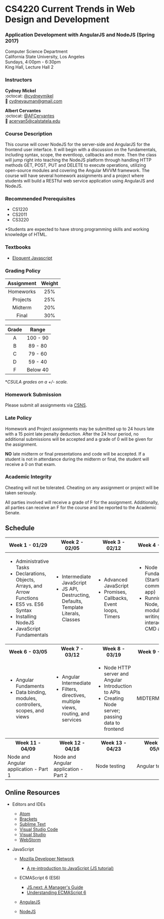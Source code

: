 # CS4220 Current Trends in Web Design and Development

<!-- <img src="https://upload.wikimedia.org/wikipedia/en/b/bf/CSULA_seal.png" width="100" height="100"> -->

### Application Development with AngularJS and NodeJS (Spring 2017)

Computer Science Department<br />
California State University, Los Angeles<br />
Sundays, 4:00pm - 6:30pm<br />
King Hall, Lecture Hall 2

### Instructors

**Cydney Mickel**<br />
:octocat: [@cydneymikel](https://github.com/cydneymikel)<br />
:email: cydneyauman@gmail.com<br />

**Albert Cervantes**<br />
:octocat: [@AFCervantes](https://github.com/AFCervantes)<br />
:email: acervan5@calstatela.edu<br />

### Course Description

This course will cover NodeJS for the server-side and AngularJS for the frontend user interface. It will begin with a discussion on the fundamentals, including syntax, scope, the eventloop, callbacks and more. Then the class will jump right into teaching the NodeJS platform through handling HTTP methods GET, POST, PUT and DELETE to execute operations, utilizing open-source modules and covering the Angular MVVM framework. The course will have several homework assignments and a project where students will build a RESTful web service application using AngularJS and NodeJS.

### Recommended Prerequisites

- CS1220
- CS2011
- CS3220

*Students are expected to have strong programming skills and working knowledge of HTML.

### Textbooks

- [Eloquent Javascript](http://eloquentjavascript.net)

### Grading Policy

Assignment|Weight
:---:|:---:
Homeworks|25%
Projects|25%
Midterm|20%
Final|30%

Grade|Range
:---:|:---:
A|100 - 90
B|89 - 80
C|79 - 60
D|59 - 40
F|Below 40

**CSULA grades on a +/- scale.*

### Homework Submission

Please submit all assignments via [CSNS](http://csns.calstatela.edu).

### Late Policy

Homework and Project assignments may be submitted up to 24 hours late with a 15 point late penalty deduction. After the 24 hour period, no additional submissions will be accepted and a grade of 0 will be given for the assignment.

**NO** late midterm or final presentations and code will be accepted. If a student is not in attendance during the midterm or final, the student will receive a 0 on that exam.

### Academic Integrity

Cheating will not be tolerated. Cheating on any assignment or project will be taken seriously.

All parties involved will receive a grade of F for the assignment. Additionally, all parties can receive an F for the course and be reported to the Academic Senate.

## Schedule

<table>
  <thead>
    <tr>
      <th>Week 1 - 01/29</th>
      <th>Week 2 - 02/05</th>
      <th>Week 3 - 02/12</th>
      <th>Week 4 - 02/19</th>
      <th>Week 5 - 02/26</th>
    </tr>
  </thead>
  <tbody>
    <tr>
      <td>
        <ul>
          <li>Administrative Tasks</li>
          <li>Declarations, Objects, Arrays, and Arrow Functions</li>
          <li>ES5 vs. ES6 Syntax</li>
          <li>Installing NodeJS</li>
          <li>JavaScript Fundamentals</li>
        </ul>
      </td>
      <td>
        <ul>
          <li>Intermediate JavaScript</li>
          <li>JS API, Destructing, Defaults, Template Literals, Classes</li>
         </ul>
      </td>
      <td>
        <ul>
          <li>Advanced JavaScript</li>
          <li>Promises, Callbacks, Event loops, Timers</li>
        </ul>
      </td>
      <td>
        <ul>
          <li>Node Fundamentals (Starting with command line app)</li>
          <li>Running Node, Node modules, writing interactive CMD apps.</li>
        </ul>
      </td>
      <td>
        <ul>
          <li>Authoring a Node module</li>
          <li>Common Node modules</li>
          <li>Deeper dive into Node modules</li>
        </ul>
      </td>
    </tr>
    <tr>
      <th>Week 6 - 03/05</th>
      <th>Week 7 - 03/12</th>
      <th>Week 8 - 03/19</th>
      <th>Week 9 - 03/26</th>
      <th>Week 10 - 04/02</th>
    </tr>
    <tr>
      <td>
        <ul>
          <li>Angular Fundaments</li>
          <li>Data binding, modules, controllers, scopes, and views</li>
        </ul>
      </td>
      <td>
        <ul>
          <li>Angular Intermediate</li>
          <li>Filters, directives, multiple views, routing, and services</li>
        </ul>
      </td>
      <td>
        <ul>
          <li>Node HTTP server and Angular</li>
          <li>Introduction to APIs</li>
          <li>Creating Node server; passing data to frontend</li>
        </ul>
      </td>
      <td>MIDTERM</td>
      <td>SPRING BREAK - NO CLASS</td>
    </tr>
    <tr>
      <th>Week 11 - 04/09</th>
      <th>Week 12 - 04/16</th>
      <th>Week 13 - 04/23</th>
      <th>Week 14 - 05/07</th>
      <th>Week 15 - 05/14</th>
    </tr>
    <tr>
      <td>Node and Angular application - Part 1</td>
      <td>Node and Angular application - Part 2</td>
      <td>Node testing</td>
      <td>Angular testing</td>
      <td>FINAL</td>
    </tr>
  </tbody>
</table>

## Online Resources

- Editors and IDEs

  - [Atom](https://atom.io)
  - [Brackets](https://brackets.io)
  - [Sublime Text](https://www.sublimetext.com)
  - [Visual Studio Code](https://code.visualstudio.com)
  - [Visual Studio](https://www.visualstudio.com)
  - [WebStorm](https://www.jetbrains.com/webstorm)

- JavaScript

  - [Mozilla Developer Network](https://developer.mozilla.org/en-US)
    - [A re-introduction to JavaScript (JS tutorial)](https://developer.mozilla.org/en-US/docs/Web/JavaScript/A_re-introduction_to_JavaScript)

  - ECMAScript 6 (ES6)
    - [JS.next: A Manager's Guide](http://chimera.labs.oreilly.com/books/1234000001623/ch01.html) <br />
    - [Understanding ECMAScript 6](https://leanpub.com/understandinges6/read#leanpub-auto-introduction)

  - [AngularJS](https://angularjs.org)
  - [NodeJS](http://nodejs.org/)
